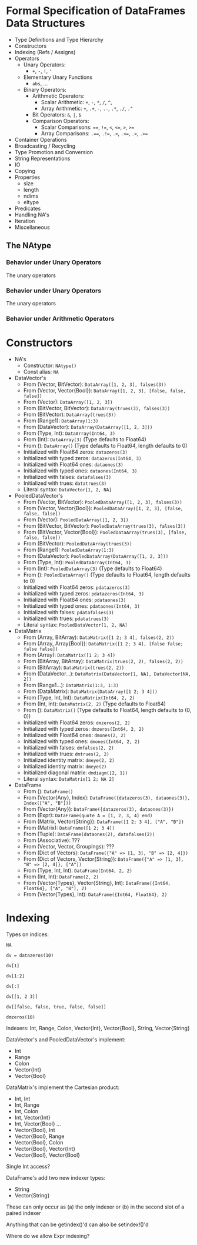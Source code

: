 # Formal Specification of DataFrames Data Structures

* Type Definitions and Type Hierarchy
* Constructors
* Indexing (Refs / Assigns)
* Operators
	* Unary Operators:
		* `+`, `-`, `!`, `'`
	* Elementary Unary Functions
		* `abs`, ...
	* Binary Operators:
		* Arithmetic Operators:
			* Scalar Arithmetic: `+`, `-`, `*`, `/`, `^`,
			* Array Arithmetic: `+`, `.+`, `-`, `.-`, `.*`, `./`, `.^`
		* Bit Operators: `&`, `|`, `$`
		* Comparison Operators:
			* Scalar Comparisons: `==`, `!=`, `<`, `<=`, `>`, `>=`
			* Array Comparisons: `.==`, `.!=`, `.<`, `.<=`, `.>`, `.>=`
* Container Operations
* Broadcasting / Recycling
* Type Promotion and Conversion
* String Representations
* IO
* Copying
* Properties
	* size
	* length
	* ndims
	* eltype
* Predicates
* Handling NA's
* Iteration
* Miscellaneous

## The NAtype

### Behavior under Unary Operators

The unary operators

### Behavior under Unary Operators

The unary operators

### Behavior under Arithmetic Operators

# Constructors

* NA's
	* Constructor: `NAtype()`
	* Const alias: `NA`
* DataVector's
	* From (Vector, BitVector): `DataArray([1, 2, 3], falses(3))`
	* From (Vector, Vector{Bool}): `DataArray([1, 2, 3], [false, false, false])`
	* From (Vector): `DataArray([1, 2, 3])`
	* From (BitVector, BitVector): `DataArray(trues(3), falses(3))`
	* From (BitVector): `DataArray(trues(3))`
	* From (Range1): `DataArray(1:3)`
	* From (DataVector): `DataArray(DataArray([1, 2, 3]))`
	* From (Type, Int): `DataArray(Int64, 3)`
	* From (Int): `DataArray(3)` (Type defaults to Float64)
	* From (): `DataArray()` (Type defaults to Float64, length defaults to 0)
	* Initialized with Float64 zeros: `datazeros(3)`
	* Initialized with typed zeros: `datazeros(Int64, 3)`
	* Initialized with Float64 ones: `dataones(3)`
	* Initialized with typed ones: `dataones(Int64, 3)`
	* Initialized with falses: `datafalses(3)`
	* Initialized with trues: `datatrues(3)`
	* Literal syntax: `DataVector[1, 2, NA]`
* PooledDataVector's
	* From (Vector, BitVector): `PooledDataArray([1, 2, 3], falses(3))`
	* From (Vector, Vector{Bool}): `PooledDataArray([1, 2, 3], [false, false, false])`
	* From (Vector): `PooledDataArray([1, 2, 3])`
	* From (BitVector, BitVector): `PooledDataArray(trues(3), falses(3))`
	* From (BitVector, Vector{Bool}): `PooledDataArray(trues(3), [false, false, false])`
	* From (BitVector): `PooledDataArray(trues(3))`
	* From (Range1): `PooledDataArray(1:3)`
	* From (DataVector): `PooledDataArray(DataArray([1, 2, 3]))`
	* From (Type, Int): `PooledDataArray(Int64, 3)`
	* From (Int): `PooledDataArray(3)` (Type defaults to Float64)
	* From (): `PooledDataArray()` (Type defaults to Float64, length defaults to 0)
	* Initialized with Float64 zeros: `pdatazeros(3)`
	* Initialized with typed zeros: `pdatazeros(Int64, 3)`
	* Initialized with Float64 ones: `pdataones(3)`
	* Initialized with typed ones: `pdataones(Int64, 3)`
	* Initialized with falses: `pdatafalses(3)`
	* Initialized with trues: `pdatatrues(3)`
	* Literal syntax: `PooledDataVector[1, 2, NA]`
* DataMatrix
	* From (Array, BitArray): `DataMatrix([1 2; 3 4], falses(2, 2))`
	* From (Array, Array{Bool}): `DataMatrix([1 2; 3 4], [false false; false false])`
	* From (Array): `DataMatrix([1 2; 3 4])`
	* From (BitArray, BitArray): `DataMatrix(trues(2, 2), falses(2, 2))`
	* From (BitArray): `DataMatrix(trues(2, 2))`
	* From (DataVector...): `DataMatrix(DataVector[1, NA], DataVector[NA, 2])`
	* From (Range1...): `DataMatrix(1:3, 1:3)`
	* From (DataMatrix): `DataMatrix(DataArray([1 2; 3 4]))`
	* From (Type, Int, Int): `DataMatrix(Int64, 2, 2)`
	* From (Int, Int): `DataMatrix(2, 2)` (Type defaults to Float64)
	* From (): `DataMatrix()` (Type defaults to Float64, length defaults to (0, 0))
	* Initialized with Float64 zeros: `dmzeros(2, 2)`
	* Initialized with typed zeros: `dmzeros(Int64, 2, 2)`
	* Initialized with Float64 ones: `dmones(2, 2)`
	* Initialized with typed ones: `dmones(Int64, 2, 2)`
	* Initialized with falses: `dmfalses(2, 2)`
	* Initialized with trues: `dmtrues(2, 2)`
	* Initialized identity matrix: `dmeye(2, 2)`
	* Initialized identity matrix: `dmeye(2)`
	* Initialized diagonal matrix: `dmdiagm([2, 1])`
	* Literal syntax: `DataMatrix[1 2; NA 2]`
* DataFrame
	* From (): `DataFrame()`
	* From (Vector{Any}, Index): `DataFrame({datazeros(3), dataones(3)}, Index(["A", "B"]))`
	* From (Vector{Any}): `DataFrame({datazeros(3), dataones(3)})`
	* From (Expr): `DataFrame(quote A = [1, 2, 3, 4] end)`
	* From (Matrix, Vector{String}): `DataFrame([1 2; 3 4], ["A", "B"])`
	* From (Matrix): `DataFrame([1 2; 3 4])`
	* From (Tuple): `DataFrame(dataones(2), datafalses(2))`
	* From (Associative): ???
	* From (Vector, Vector, Groupings): ???
	* From (Dict of Vectors): `DataFrame({"A" => [1, 3], "B" => [2, 4]})`
	* From (Dict of Vectors, Vector{String}): `DataFrame({"A" => [1, 3], "B" => [2, 4]}, ["A"])`
	* From (Type, Int, Int): `DataFrame(Int64, 2, 2)`
	* From (Int, Int): `DataFrame(2, 2)`
	* From (Vector{Types}, Vector{String}, Int): `DataFrame({Int64, Float64}, ["A", "B"], 2)`
	* From (Vector{Types}, Int): `DataFrame({Int64, Float64}, 2)`

# Indexing

Types on indices:

	NA

	dv = datazeros(10)

	dv[1]

	dv[1:2]

	dv[:]

	dv[[1, 2 3]]

	dv[[false, false, true, false, false]]

	dmzeros(10)

Indexers: Int, Range, Colon, Vector{Int}, Vector{Bool}, String, Vector{String}

DataVector's and PooledDataVector's implement:

* Int
* Range
* Colon
* Vector{Int}
* Vector{Bool}

DataMatrix's implement the Cartesian product:

* Int, Int
* Int, Range
* Int, Colon
* Int, Vector{Int}
* Int, Vector{Bool}
...
* Vector{Bool}, Int
* Vector{Bool}, Range
* Vector{Bool}, Colon
* Vector{Bool}, Vector{Int}
* Vector{Bool}, Vector{Bool}

Single Int access?

DataFrame's add two new indexer types:

* String
* Vector{String}

These can only occur as (a) the only indexer or (b) in the second slot of a paired indexer

Anything that can be getindex()'d can also be setindex!()'d

Where do we allow Expr indexing?
